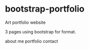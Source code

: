 # bootstrap-portfolio
Art portfolio website

3 pages using bootstrap for format.

about me
portfolio
contact
